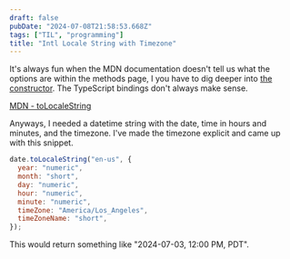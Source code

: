 ```yaml
---
draft: false
pubDate: "2024-07-08T21:58:53.668Z"
tags: ["TIL", "programming"]
title: "Intl Locale String with Timezone"
---
```


It's always fun when the MDN documentation doesn't tell us what the options are within the methods page, I you have to dig deeper into [the constructor](https://developer.mozilla.org/en-US/docs/Web/JavaScript/Reference/Global_Objects/Intl/DateTimeFormat/DateTimeFormat). The TypeScript bindings don't always make sense.

[MDN - toLocaleString](https://developer.mozilla.org/en-US/docs/Web/JavaScript/Reference/Global_Objects/Date/toLocaleString)

Anyways, I needed a datetime string with the date, time in hours and minutes, and the timezone. I've made the timezone explicit and came up with this snippet.

```js
date.toLocaleString("en-us", {
  year: "numeric",
  month: "short",
  day: "numeric",
  hour: "numeric",
  minute: "numeric",
  timeZone: "America/Los_Angeles",
  timeZoneName: "short",
});
```

This would return something like "2024-07-03, 12:00 PM, PDT".
